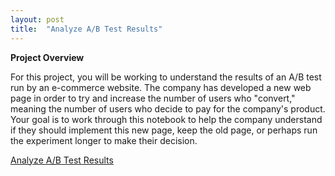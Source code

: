 ```yaml
---
layout: post
title:  "Analyze A/B Test Results"
---
```

<b>Project Overview</b>


For this project, you will be working to understand the results of an A/B test run by an e-commerce website. The company has developed a new web page in order to try and increase the number of users who "convert," meaning the number of users who decide to pay for the company's product. Your goal is to work through this notebook to help the company understand if they should implement this new page, keep the old page, or perhaps run the experiment longer to make their decision.

<a href="https://github.com/lindswarne/Projects-to-share/blob/master/Analyze_ab_test_results_notebook.ipynb">Analyze A/B Test Results</a> </li>
